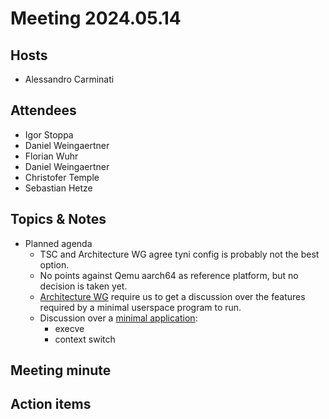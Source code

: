 # Meeting 2024.05.14

## Hosts
* Alessandro Carminati

## Attendees
* Igor Stoppa
* Daniel Weingaertner
* Florian Wuhr
* Daniel Weingaertner
* Christofer Temple
* Sebastian Hetze

## Topics & Notes

* Planned agenda
    * TSC and Architecture WG agree tyni config is probably not the best option.
    * No points against Qemu aarch64 as reference platform, but no decision 
      is taken yet.
    * [Architecture WG](https://docs.google.com/document/d/1wxPKJMiUP7RHU7GMEtsHL0DwMZukBf4q/edit)
      require us to get a discussion over the features required by a minimal
      userspace program to run. 
    * Discussion over a [minimal application](https://gist.github.com/alessandrocarminati/3def436774839d3bce1ad99b9cbb7628):
        * execve
        * context switch 
    
## Meeting minute

## Action items
